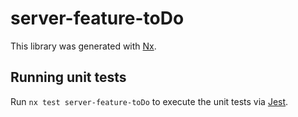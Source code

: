 # server-feature-toDo

This library was generated with [Nx](https://nx.dev).

## Running unit tests

Run `nx test server-feature-toDo` to execute the unit tests via [Jest](https://jestjs.io).
